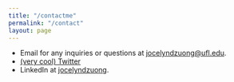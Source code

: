 ```yaml
---
title: "/contactme"
permalink: "/contact"
layout: page
---
```


* Email for any inquiries or questions at [jocelyndzuong@ufl.edu](mailto:jocelyndzuong@ufl.edu).
* [(very cool) Twitter](https://twitter.com/nooduulz)
* LinkedIn at [jocelyndzuong](https://www.linkedin.com/in/jocelyndzuong/).
